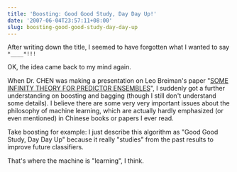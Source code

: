 ```yaml
---
title: 'Boosting: Good Good Study, Day Day Up!'
date: '2007-06-04T23:57:11+08:00'
slug: boosting-good-good-study-day-day-up
---
```


After writing down the title, I seemed to have forgotten what I wanted to say `*____*!!!`

OK, the idea came back to my mind again.

When Dr. CHEN was making a presentation on Leo Breiman's paper "[SOME INFINITY THEORY FOR PREDICTOR ENSEMBLES](http://salford-systems.com/doc/SOME_THEORY2001.pdf)", I suddenly got a further understanding on boosting and bagging (though I still don't understand some details). I believe there are some very very important issues about the philosophy of machine learning, which are actually hardly emphasized (or even mentioned) in Chinese books or papers I ever read.

Take boosting for example: I just describe this algorithm as "Good Good Study, Day Day Up" because it really "studies" from the past results to improve future classifiers.  

That's where the machine is "learning", I think.
